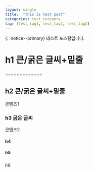 ```yaml
---
layout: single
title:  "this is test post"
categories: test_category
tag: [test_tag1, test_tag2, test_tag3]
---
```

{: .notice--primary}
테스트 포스팅입니다.
# h1 큰/굵은 글씨+밑줄
=============
## h2 큰/굵은 글씨+밑줄
콘텐츠1

### h3 굵은 글씨
콘텐츠2

#### h4
##### h5
###### h6

